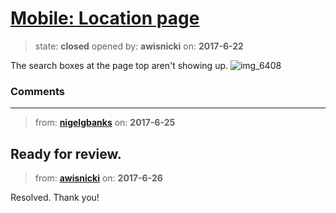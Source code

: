 # [Mobile: Location page](https://github.com/livingstoneonline/livingstoneonline/issues/152)

> state: **closed** opened by: **awisnicki** on: **2017-6-22**

The search boxes at the page top aren&#x27;t showing up.
![img_6408](https://user-images.githubusercontent.com/12518623/27430789-896b1222-570f-11e7-90f4-a4728f2f3f24.PNG)


### Comments

---
> from: [**nigelgbanks**](https://github.com/livingstoneonline/livingstoneonline/issues/152#issuecomment-310923549) on: **2017-6-25**

Ready for review.
---
> from: [**awisnicki**](https://github.com/livingstoneonline/livingstoneonline/issues/152#issuecomment-311064782) on: **2017-6-26**

Resolved. Thank you!
